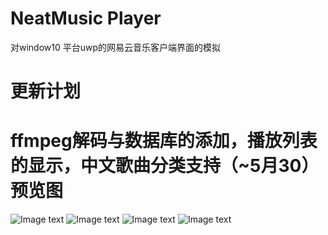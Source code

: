 NeatMusic Player
=
对window10 平台uwp的网易云音乐客户端界面的模拟

更新计划
=
ffmpeg解码与数据库的添加，播放列表的显示，中文歌曲分类支持（~5月30）
预览图
==
![Image text](https://github.com/bcy2013/NeatMusic/blob/master/Resources/music.PNG)
![Image text](https://github.com/bcy2013/NeatMusic/blob/master/Resources/music2.PNG)
![Image text](https://github.com/bcy2013/NeatMusic/blob/master/Resources/捕获2.PNG)
![Image text](https://github.com/bcy2013/NeatMusic/blob/master/Resources/捕获3.PNG)

